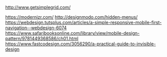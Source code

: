 
<!--
-->

http://www.getsimplegrid.com/

https://modernizr.com/
http://designmodo.com/hidden-menus/
https://webdesign.tutsplus.com/articles/a-simple-responsive-mobile-first-navigation--webdesign-6074
https://www.safaribooksonline.com/library/view/mobile-design-pattern/9781449368586/ch01.html
https://www.fastcodesign.com/3056290/a-practical-guide-to-invisible-design

<!-- vim: set autoindent expandtab sw=4 syntax=markdown: -->
